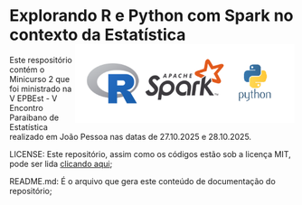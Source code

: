 # Explorando R e Python com Spark no contexto da Estatística <img src="images/logo-md.png" align="right" height="139"/>



Este respositório contém o Minicurso 2 que foi ministrado na V EPBEst - V Encontro Paraibano de Estatística realizado em João Pessoa nas datas de 27.10.2025 e 28.10.2025.


LICENSE: Este repositório, assim como os códigos estão sob a licença MIT, pode ser lida [clicando aqui](https://github.com/Jodavid/Estudos-com-Spark---pyhton-e-R/blob/main/LICENSE);

README.md: É o arquivo que gera este conteúdo de documentação do repositório;




